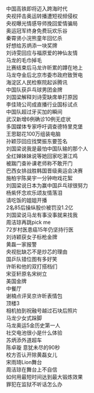 中国高铁即将迈入跨海时代  
央视抨击奥运转播遭短视频侵权  
央视曝光情感导师挽回爱情骗局  
奥运冠军终身免费玩欢乐谷  
秦霄贤小浣熊童年回忆杀  
好想给苏炳添一块奖牌  
刘诗雯回应与福原爱的神仙友情  
马龙的毛巾掉毛  
比赛结束后马龙许昕累的蹲在地上  
马龙夺金后北京市委市政府致贺电  
海淀区人民检察院起诉腾讯  
中国队获乒乓球男团金牌  
刘国梁解释刘诗雯缺席单打原因  
李佳琦公司成直播行业国标试点  
中国队超过牙买加的瞬间  
武汉新增6例确诊10例无症状  
多国媒体专家呼吁调查德特里克堡  
王思聪花100万组装电脑  
孙颖莎回应找樊振东要签名  
刘国梁说我是最怕中国队输的那个人  
全红婵妹妹说等她回家吃湛江鸡  
被踹门查补课老师称不敢开门  
巴西女排战胜韩国晋级奥运会决赛  
施柏宇陈昊宇一分钟吻戏花絮  
刘国梁说日本为赢中国乒乓球很努力  
杨紫怀念欢乐颂友情落泪  
请吃饭的姐姐开播  
2名85后操纵股价被罚没1.2亿  
刘国梁说马龙有事没事就来找我  
周洁琼再跳pick me  
72岁村医患癌15年仍坚持行医  
刘诗颖获女子标枪金牌  
黄磊一家报警  
央视批缺芯不是炒芯的理由  
国乒队错位图有多好笑  
许昕和他的双打搭档们  
宋亚轩原名宋树立  
美国金牌  
中餐厅  
谢楠点评吴京许昕表情包  
顶楼3  
相机拍到祝融号越过石块后照片  
马龙少女式跺脚  
马龙奥运5金历史第一人  
社交电池很小是什么体验  
苏炳添外道超车  
陈卓璇 意犹未尽的90秒  
校方否认开除黄磊女儿  
宋雨琦Lion舞台  
周洁琼在舞台上不自信  
如何用最短时间达到最大锻炼效果  
罪犯在监狱不听话怎么办  
